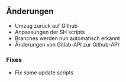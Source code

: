 ## Änderungen

* Umzug zurück auf Github
* Anpassungen der SH scripts
* Branches werden nun automatisch erkannt
* Änderungen von Gitlab-API zur Github-API

### Fixes

* Fix some update scripts
